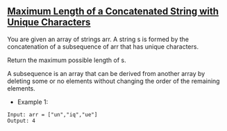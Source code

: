 ## [Maximum Length of a Concatenated String with Unique Characters](https://leetcode.com/problems/maximum-length-of-a-concatenated-string-with-unique-characters)

You are given an array of strings arr. A string s is formed by the concatenation of a subsequence of arr that has unique characters.

Return the maximum possible length of s.

A subsequence is an array that can be derived from another array by deleting some or no elements without changing the order of the remaining elements.


- Example 1:
```
Input: arr = ["un","iq","ue"]
Output: 4
```
